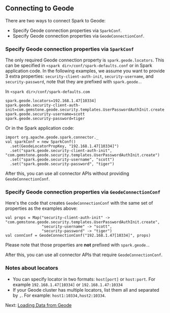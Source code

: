 ## Connecting to Geode

There are two ways to connect Spark to Geode:
 - Specify Geode connection properties via `SparkConf`.
 - Specify Geode connection properties via `GeodeConnectionConf`.

### Specify Geode connection properties via `SparkConf`
The only required Geode connection property is `spark.geode.locators`. 
This can be specified in `<spark dir>/conf/spark-defaults.conf` or in Spark 
application code. In the following examples, we assume you want to provide
3 extra properties: `security-client-auth-init`, `security-username`, and 
`security-password`, note that they are prefixed with `spark.geode.`.
 
In `<spark dir>/conf/spark-defaults.com`
```
spark.geode.locators=192.168.1.47[10334]
spark.geode.security-client-auth-init=com.gemstone.geode.security.templates.UserPasswordAuthInit.create
spark.geode.security-username=scott
spark.geode.security-password=tiger
```
 
Or in the Spark application code:
```
import org.apache.geode.spark.connector._
val sparkConf = new SparkConf()
  .set(GeodeLocatorPropKey, "192.168.1.47[10334]")
  .set("spark.geode.security-client-auth-init", "com.gemstone.geode.security.templates.UserPasswordAuthInit.create")
  .set("spark.geode.security-username", "scott")
  .set("spark.geode.security-password", "tiger")
```

After this, you can use all connector APIs without providing `GeodeConnectionConf`.
 
### Specify Geode connection properties via `GeodeConnectionConf`
Here's the code that creates `GeodeConnectionConf` with the same set of 
properties as the examples above:
```
val props = Map("security-client-auth-init" -> "com.gemstone.geode.security.templates.UserPasswordAuthInit.create",
                "security-username" -> "scott",
                "security-password" -> "tiger")
val connConf = GeodeConnectionConf("192.168.1.47[10334]", props)
``` 

Please note that those properties are **not** prefixed with `spark.geode.`.

After this, you can use all connector APIs that require `GeodeConnectionConf`.

### Notes about locators
 - You can specify locator in two formats: `host[port]` or `host:port`. For
   example `192.168.1.47[10334]` or `192.168.1.47:10334`
 - If your Geode cluster has multiple locators, list them all and separated
   by `,`. For example: `host1:10334,host2:10334`.


Next: [Loading Data from Geode](4_loading.md)
